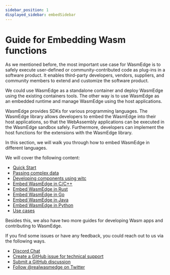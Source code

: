 ```yaml
---
sidebar_position: 1
displayed_sidebar: embedSidebar
---
```


# Guide for Embedding Wasm functions

As we mentioned before, the most important use case for WasmEdge is to safely execute user-defined or community-contributed code as plug-ins in a software product. It enables third-party developers, vendors, suppliers, and community members to extend and customize the software product.

We could use WasmEdge as a standalone container and deploy WasmEdge using the existing containers tools. The other way is to use WasmEdge as an embedded runtime and manage WasmEdge using the host applications.

WasmEdge provides SDKs for various programming languages. The WasmEdge library allows developers to embed the WasmEdge into their host applications, so that the WebAssembly applications can be executed in the WasmEdge sandbox safely. Furthermore, developers can implement the host functions for the extensions with the WasmEdge library.

In this section, we will walk you through how to embed WasmEdge in different languages. 

We will cover the following content:

* [Quick Start](../category/quick-start)
* [Passing complex data](../category/passing-complex-data)
* [Developing components using witc](../category/witc)
* [Embed WasmEdge in C/C++](../category/wasmedge-c-api)
* [Embed WasmEdge in Rust](../category/wasmedge-rust-sdk)
* [Embed WasmEdge in Go](../category/wasmedge-go-sdk)
* [Embed WasmEdge in Java](../category/wasmedge-java-sdk)
* [Embed WasmEdge in Python](../category/wasmedge-python-sdk)
* [Use cases](../category/wasmedge-use-cases)


Besides this, we also have two more guides for developing Wasm apps and contributing to WasmEdge.


If you find some issues or have any feedback, you could reach out to us via the following ways.

* [Discord Chat](https://discord.gg/U4B5sFTkFc)
* [Create a GitHub issue for technical support](https://github.com/WasmEdge/WasmEdge/issues)
* [Submit a GitHub discussion](https://github.com/WasmEdge/WasmEdge/discussions)
* [Follow @realwasmedge on Twitter](https://twitter.com/realwasmedge)
